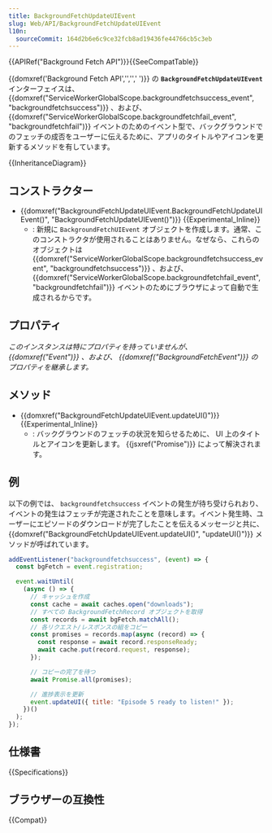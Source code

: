 ```yaml
---
title: BackgroundFetchUpdateUIEvent
slug: Web/API/BackgroundFetchUpdateUIEvent
l10n:
  sourceCommit: 164d2b6e6c9ce32fcb8ad19436fe44766cb5c3eb
---
```


{{APIRef("Background Fetch API")}}{{SeeCompatTable}}

{{domxref('Background Fetch API','','',' ')}} の **`BackgroundFetchUpdateUIEvent`** インターフェイスは、 {{domxref("ServiceWorkerGlobalScope.backgroundfetchsuccess_event", "backgroundfetchsuccess")}} 、および、 {{domxref("ServiceWorkerGlobalScope.backgroundfetchfail_event", "backgroundfetchfail")}} イベントのためのイベント型で、バックグラウンドでのフェッチの成否をユーザーに伝えるために、アプリのタイトルやアイコンを更新するメソッドを有しています。

{{InheritanceDiagram}}

## コンストラクター

- {{domxref("BackgroundFetchUpdateUIEvent.BackgroundFetchUpdateUIEvent()", "BackgroundFetchUpdateUIEvent()")}} {{Experimental_Inline}}
  - : 新規に `BackgroundFetchUIEvent` オブジェクトを作成します。通常、このコンストラクタが使用されることはありません。なぜなら、これらのオブジェクトは {{domxref("ServiceWorkerGlobalScope.backgroundfetchsuccess_event", "backgroundfetchsuccess")}} 、および、 {{domxref("ServiceWorkerGlobalScope.backgroundfetchfail_event", "backgroundfetchfail")}} イベントのためにブラウザによって自動で生成されるからです。

## プロパティ

_このインスタンスは特にプロパティを持っていませんが、 {{domxref("Event")}} 、および、 {{domxref("BackgroundFetchEvent")}} のプロパティを継承します。_

## メソッド

- {{domxref("BackgroundFetchUpdateUIEvent.updateUI()")}} {{Experimental_Inline}}
  - : バックグラウンドのフェッチの状況を知らせるために、 UI 上のタイトルとアイコンを更新します。 {{jsxref("Promise")}} によって解決されます。

## 例

以下の例では、 `backgroundfetchsuccess` イベントの発生が待ち受けられおり、イベントの発生はフェッチが完遂されたことを意味します。イベント発生時、ユーザーにエピソードのダウンロードが完了したことを伝えるメッセージと共に、 {{domxref("BackgroundFetchUpdateUIEvent.updateUI()", "updateUI()")}} メソッドが呼ばれています。

```js
addEventListener("backgroundfetchsuccess", (event) => {
  const bgFetch = event.registration;

  event.waitUntil(
    (async () => {
      // キャッシュを作成
      const cache = await caches.open("downloads");
      // すべての BackgroundFetchRecord オブジェクトを取得
      const records = await bgFetch.matchAll();
      // 各リクエスト/レスポンスの組をコピー
      const promises = records.map(async (record) => {
        const response = await record.responseReady;
        await cache.put(record.request, response);
      });

      // コピーの完了を待つ
      await Promise.all(promises);

      // 進捗表示を更新
      event.updateUI({ title: "Episode 5 ready to listen!" });
    })()
  );
});
```

## 仕様書

{{Specifications}}

## ブラウザーの互換性

{{Compat}}
